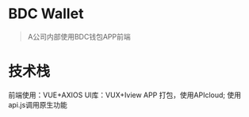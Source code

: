# BDC Wallet

> A公司内部使用BDC钱包APP前端

# 技术栈
前端使用：VUE+AXIOS
UI库：VUX+Iview
APP 打包，使用APIcloud;
使用api.js调用原生功能
